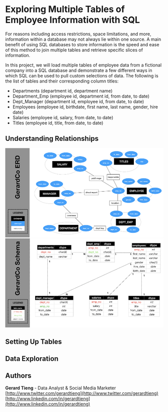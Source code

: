 # Exploring Multiple Tables of Employee Information with SQL

For reasons including access restrictions, space limitations, and more, information within a database may not always lie within one source. A main benefit of using SQL databases to store information is the speed and ease of this method to join multiple tables and retrieve specific slices of information.

In this project, we will load multiple tables of employee data from a fictional company into a SQL database and demonstrate a few different ways in which SQL can be used to pull custom selections of data. The following is the list of tables and their corresponding column titles:

 - Departments (department id, department name)
 - Department_Emp (employee id, department id, from date, to date)
 - Dept_Manager (department id, employee id, from date, to date)
 - Employees (employee id, birthdate, first name, last name, gender, hire date)
 - Salaries (employee id, salary, from date, to date)
 - Titles (employee id, title, from date, to date)

## Understanding Relationships

![](https://github.com/gtieng/sql-challenge/blob/master/EmployeeSQL/sql_erd.001.png)
![](https://github.com/gtieng/sql-challenge/blob/master/EmployeeSQL/sql_schema.004.png)

## Setting Up Tables


## Data Exploration




## Authors

**Gerard Tieng** - Data Analyst & Social Media Marketer \
[http://www.twitter.com/gerardtieng](http://www.twitter.com/gerardtieng) \
[http://www.linkedin.com/in/gerardtieng](http://www.linkedin.com/in/gerardtieng)
